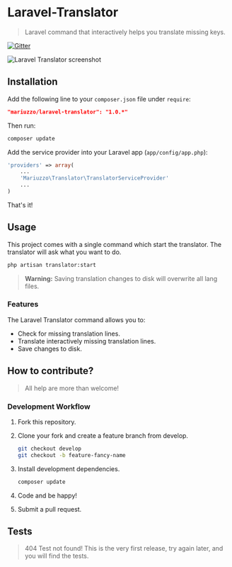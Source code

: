 # Laravel-Translator

> Laravel command that interactively helps you translate missing keys.

[![Gitter](https://badges.gitter.im/Join%20Chat.svg)](https://gitter.im/rmariuzzo/Laravel-Translator)

![Laravel Translator screenshot](https://raw.github.com/rmariuzzo/Laravel-Translator/master/screenshot.png)

## Installation

Add the following line to your `composer.json` file under `require`:

```json
"mariuzzo/laravel-translator": "1.0.*"
```

Then run:

```bash
composer update
```

Add the service provider into your Laravel app (`app/config/app.php`):

```php
'providers' => array(
    ...
    'Mariuzzo\Translator\TranslatorServiceProvider'
    ...
)
```

That's it!

## Usage

This project comes with a single command which start the translator. The translator will ask what you want to do.

```bash
php artisan translator:start
```

> **Warning:** Saving translation changes to disk will overwrite all lang files.

### Features

The Laravel Translator command allows you to:

 - Check for missing translation lines.
 - Translate interactively missing translation lines.
 - Save changes to disk.

## How to contribute?

> All help are more than welcome!

### Development Workflow

 1. Fork this repository.
 2. Clone your fork and create a feature branch from develop.

    ```bash
    git checkout develop 
    git checkout -b feature-fancy-name
    ```

 3. Install development dependencies.

    ```bash
    composer update
    ```

 4. Code and be happy!
 5. Submit a pull request.

## Tests

 > 404 Test not found! This is the very first release, try again later, and you will find the tests.

